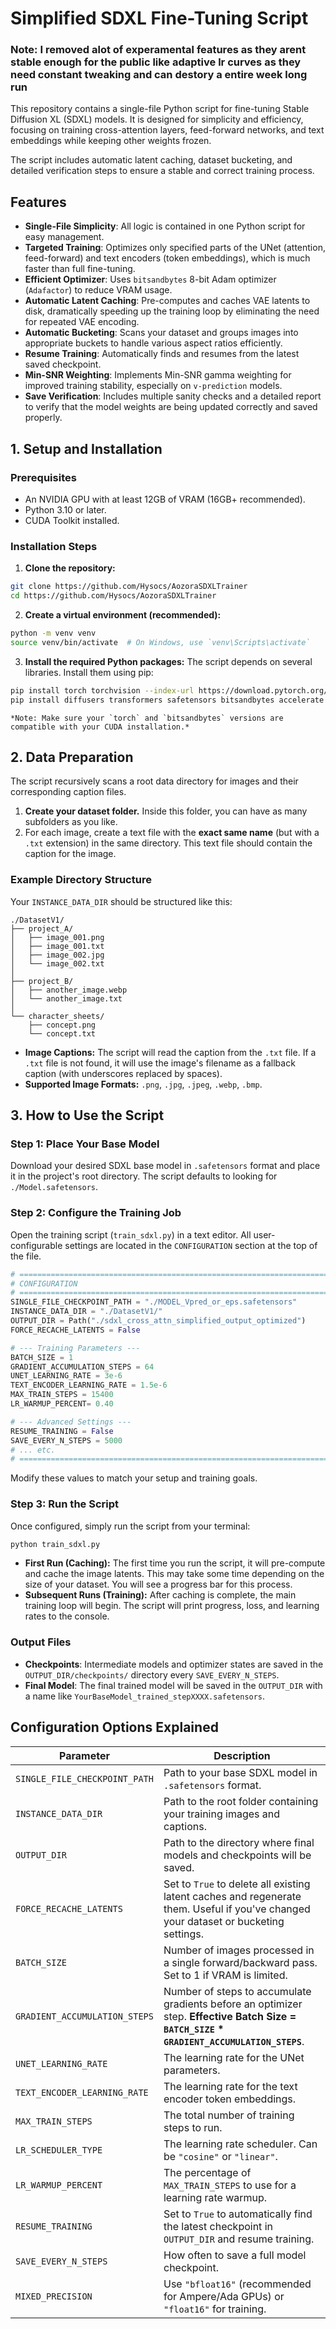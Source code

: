 # Simplified SDXL Fine-Tuning Script

### Note: I removed alot of experamental features as they arent stable enough for the public like adaptive lr curves as they need constant tweaking and can destory a entire week long run


This repository contains a single-file Python script for fine-tuning Stable Diffusion XL (SDXL) models. It is designed for simplicity and efficiency, focusing on training cross-attention layers, feed-forward networks, and text embeddings while keeping other weights frozen.

The script includes automatic latent caching, dataset bucketing, and detailed verification steps to ensure a stable and correct training process.

## Features

-   **Single-File Simplicity**: All logic is contained in one Python script for easy management.
-   **Targeted Training**: Optimizes only specified parts of the UNet (attention, feed-forward) and text encoders (token embeddings), which is much faster than full fine-tuning.
-   **Efficient Optimizer**: Uses `bitsandbytes` 8-bit Adam optimizer (`Adafactor`) to reduce VRAM usage.
-   **Automatic Latent Caching**: Pre-computes and caches VAE latents to disk, dramatically speeding up the training loop by eliminating the need for repeated VAE encoding.
-   **Automatic Bucketing**: Scans your dataset and groups images into appropriate buckets to handle various aspect ratios efficiently.
-   **Resume Training**: Automatically finds and resumes from the latest saved checkpoint.
-   **Min-SNR Weighting**: Implements Min-SNR gamma weighting for improved training stability, especially on `v-prediction` models.
-   **Save Verification**: Includes multiple sanity checks and a detailed report to verify that the model weights are being updated correctly and saved properly.

## 1. Setup and Installation

### Prerequisites
-   An NVIDIA GPU with at least 12GB of VRAM (16GB+ recommended).
-   Python 3.10 or later.
-   CUDA Toolkit installed.

### Installation Steps
1.  **Clone the repository:**
```bash
git clone https://github.com/Hysocs/AozoraSDXLTrainer
cd https://github.com/Hysocs/AozoraSDXLTrainer
```

2.  **Create a virtual environment (recommended):**
```bash
python -m venv venv
source venv/bin/activate  # On Windows, use `venv\Scripts\activate`
```

3.  **Install the required Python packages:**
    The script depends on several libraries. Install them using pip:
```bash
pip install torch torchvision --index-url https://download.pytorch.org/whl/cu118
pip install diffusers transformers safetensors bitsandbytes accelerate tqdm
```
    *Note: Make sure your `torch` and `bitsandbytes` versions are compatible with your CUDA installation.*

## 2. Data Preparation

The script recursively scans a root data directory for images and their corresponding caption files.

1.  **Create your dataset folder.** Inside this folder, you can have as many subfolders as you like.
2.  For each image, create a text file with the **exact same name** (but with a `.txt` extension) in the same directory. This text file should contain the caption for the image.

### Example Directory Structure

Your `INSTANCE_DATA_DIR` should be structured like this:

```
./DatasetV1/
├── project_A/
│   ├── image_001.png
│   ├── image_001.txt
│   ├── image_002.jpg
│   └── image_002.txt
│
├── project_B/
│   ├── another_image.webp
│   └── another_image.txt
│
└── character_sheets/
    ├── concept.png
    └── concept.txt
```
-   **Image Captions:** The script will read the caption from the `.txt` file. If a `.txt` file is not found, it will use the image's filename as a fallback caption (with underscores replaced by spaces).
-   **Supported Image Formats:** `.png`, `.jpg`, `.jpeg`, `.webp`, `.bmp`.

## 3. How to Use the Script

### Step 1: Place Your Base Model

Download your desired SDXL base model in `.safetensors` format and place it in the project's root directory. The script defaults to looking for `./Model.safetensors`.

### Step 2: Configure the Training Job

Open the training script (`train_sdxl.py`) in a text editor. All user-configurable settings are located in the `CONFIGURATION` section at the top of the file.

```python
# ====================================================================================
# CONFIGURATION
# ====================================================================================
SINGLE_FILE_CHECKPOINT_PATH = "./MODEL_Vpred_or_eps.safetensors"
INSTANCE_DATA_DIR = "./DatasetV1/"
OUTPUT_DIR = Path("./sdxl_cross_attn_simplified_output_optimized")
FORCE_RECACHE_LATENTS = False

# --- Training Parameters ---
BATCH_SIZE = 1
GRADIENT_ACCUMULATION_STEPS = 64
UNET_LEARNING_RATE = 3e-6
TEXT_ENCODER_LEARNING_RATE = 1.5e-6
MAX_TRAIN_STEPS = 15400
LR_WARMUP_PERCENT= 0.40

# --- Advanced Settings ---
RESUME_TRAINING = False
SAVE_EVERY_N_STEPS = 5000
# ... etc.
# ====================================================================================
```

Modify these values to match your setup and training goals.

### Step 3: Run the Script

Once configured, simply run the script from your terminal:

```bash
python train_sdxl.py
```

-   **First Run (Caching):** The first time you run the script, it will pre-compute and cache the image latents. This may take some time depending on the size of your dataset. You will see a progress bar for this process.
-   **Subsequent Runs (Training):** After caching is complete, the main training loop will begin. The script will print progress, loss, and learning rates to the console.

### Output Files

-   **Checkpoints**: Intermediate models and optimizer states are saved in the `OUTPUT_DIR/checkpoints/` directory every `SAVE_EVERY_N_STEPS`.
-   **Final Model**: The final trained model will be saved in the `OUTPUT_DIR` with a name like `YourBaseModel_trained_stepXXXX.safetensors`.

## Configuration Options Explained

| Parameter                       | Description                                                                                                                              |
| ------------------------------- | ---------------------------------------------------------------------------------------------------------------------------------------- |
| `SINGLE_FILE_CHECKPOINT_PATH`   | Path to your base SDXL model in `.safetensors` format.                                                                                   |
| `INSTANCE_DATA_DIR`             | Path to the root folder containing your training images and captions.                                                                    |
| `OUTPUT_DIR`                    | Path to the directory where final models and checkpoints will be saved.                                                                  |
| `FORCE_RECACHE_LATENTS`         | Set to `True` to delete all existing latent caches and regenerate them. Useful if you've changed your dataset or bucketing settings.      |
| `BATCH_SIZE`                    | Number of images processed in a single forward/backward pass. Set to 1 if VRAM is limited.                                               |
| `GRADIENT_ACCUMULATION_STEPS`   | Number of steps to accumulate gradients before an optimizer step. **Effective Batch Size = `BATCH_SIZE` * `GRADIENT_ACCUMULATION_STEPS`**. |
| `UNET_LEARNING_RATE`            | The learning rate for the UNet parameters.                                                                                               |
| `TEXT_ENCODER_LEARNING_RATE`    | The learning rate for the text encoder token embeddings.                                                                                 |
| `MAX_TRAIN_STEPS`               | The total number of training steps to run.                                                                                               |
| `LR_SCHEDULER_TYPE`             | The learning rate scheduler. Can be `"cosine"` or `"linear"`.                                                                            |
| `LR_WARMUP_PERCENT`             | The percentage of `MAX_TRAIN_STEPS` to use for a learning rate warmup.                                                                   |
| `RESUME_TRAINING`               | Set to `True` to automatically find the latest checkpoint in `OUTPUT_DIR` and resume training.                                            |
| `SAVE_EVERY_N_STEPS`            | How often to save a full model checkpoint.                                                                                               |
| `MIXED_PRECISION`               | Use `"bfloat16"` (recommended for Ampere/Ada GPUs) or `"float16"` for training.                                                          |

